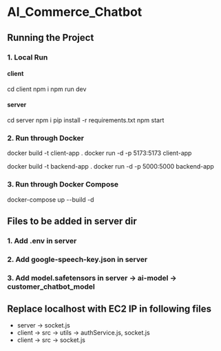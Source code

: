 # AI_Commerce_Chatbot


## Running the Project
### 1. Local Run
#### client
cd client
npm i 
npm run dev

#### server
cd server
npm i
pip install -r requirements.txt
npm start

### 2. Run through Docker
docker build -t client-app .
docker run -d -p 5173:5173 client-app

docker build -t backend-app .
docker run -d -p 5000:5000 backend-app

### 3. Run through Docker Compose
docker-compose up --build -d


## Files to be added in server dir
### 1. Add .env in server

### 2. Add google-speech-key.json in server

### 3. Add model.safetensors in server -> ai-model -> customer_chatbot_model

## Replace localhost with EC2 IP in following files
- server -> socket.js
- client -> src -> utils -> authService.js, socket.js
- client -> src -> socket.js

